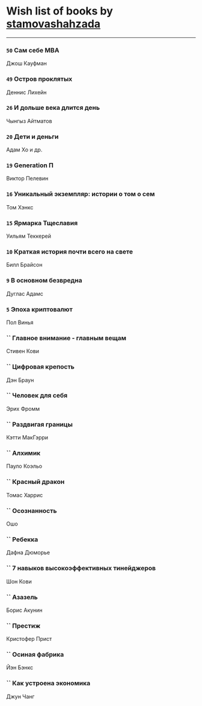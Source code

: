 # Wish list of books by [stamovashahzada](http://vk.com/id310646815)
---

### `50` Сам себе MBA
Джош Кауфман

### `49` Остров проклятых
Деннис Лихейн

### `26` И дольше века длится день
Чынгыз Айтматов

### `20` Дети и деньги
Адам Хо и др.

### `19` Generation П
Виктор Пелевин

### `16` Уникальный экземпляр: истории о том о сем
Том Хэнкс

### `15` Ярмарка Тщеславия
Уильям Теккерей

### `10` Краткая история почти всего на свете
Билл Брайсон

### `9` В основном безвредна
Дуглас Адамс

### `5` Эпоха криптовалют
Пол Винья

### `` Главное внимание - главным вещам
Стивен Кови

### `` Цифровая крепость
Дэн Браун

### `` Человек для себя
Эрих Фромм

### `` Раздвигая границы
Кэтти МакГэрри

### `` Алхимик
Пауло Коэльо

### `` Красный дракон
Томас Харрис

### `` Осознанность
Ошо

### `` Ребекка
Дафна Дюморье

### `` 7 навыков высокоэффективных тинейджеров
Шон Кови

### `` Азазель
Борис Акунин

### `` Престиж
Кристофер Прист

### `` Осиная фабрика
Йэн Бэнкс

### `` Как устроена экономика
Джун Чанг

